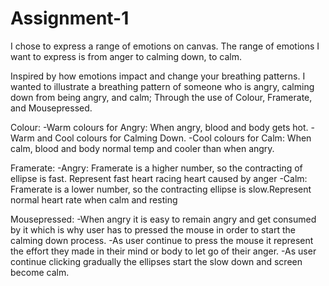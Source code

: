 # Assignment-1
I chose to express a range of emotions on canvas. 
The range of emotions I want to express is from anger to calming down, to calm. 

Inspired by how emotions impact and change your breathing patterns.  I wanted to illustrate a breathing pattern of someone who is angry, calming down from being angry, and calm; Through the use of Colour, Framerate, and Mousepressed.

  Colour:
-Warm colours for Angry: When angry, blood and body gets hot.
-Warm and Cool colours for Calming Down.
-Cool colours for Calm: When calm, blood and body normal temp and cooler than when angry. 
  
  Framerate:
-Angry: Framerate is a higher number, so the contracting of ellipse is fast. Represent fast heart racing heart caused by anger 
-Calm: Framerate is a lower number, so the contracting ellipse is slow.Represent normal heart rate when calm and resting

  Mousepressed:
-When angry it is easy to remain angry and get consumed by it which is why user has to pressed the mouse in order to start the calming down process. 
-As user continue to press the mouse it represent the effort they made in their mind or body to let go of their anger. 
-As user continue clicking gradually the ellipses start the slow down and screen become calm.
